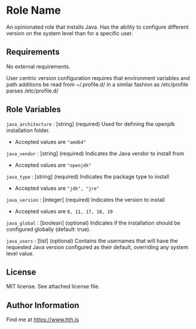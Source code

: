Role Name
=========

An opinionated role that installs Java. Has the ability to configure different version on the system level than for a specific user.

Requirements
------------

No external requirements.

User centric version configuration requires that environment variables and path additions be read from ~/.profile.d/ 
in a similar fashion as /etc/profile parses /etc/profile.d/


Role Variables
--------------

`java_architecture` : [string] (required) Used for defining the openjdk installation folder. 

- Accepted values are `"amd64"`

`java_vendor` : [string] (required) Indicates the Java vendor to install from

- Accepted values are `"openjdk"`

`java_type` : [string] (required) Indicates the package type to install

- Accepted values are `"jdk", "jre"`

`java_version` : [integer] (required) Indicates the version to install

- Accepted values are `8, 11, 17, 18, 19`

`java_global` : [boolean] (optional) Indicates if the installation should be configured globally (default: true).

`java_users` : [list] (optional) Contains the usernames that will have the requested Java version configured as their default, overriding any system level value.


License
-------

MIT license. See attached license file.

Author Information
------------------

Find me at https://www.hth.is
